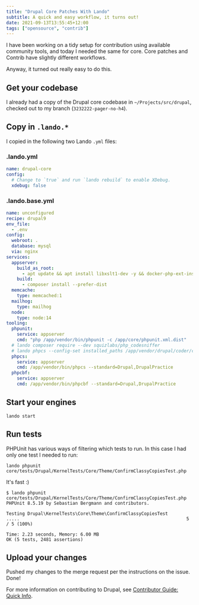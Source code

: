 ```yaml
---
title: "Drupal Core Patches With Lando"
subtitle: A quick and easy workflow, it turns out! 
date: 2021-09-13T13:55:45+12:00
tags: ["opensource", "contrib"]
---
```


I have been working on a tidy setup for contribution using available community tools, and today I needed the same for core. Core patches and Contrib have slightly different workflows.

Anyway, it turned out really easy to do this.

## Get your codebase

I already had a copy of the Drupal core codebase in `~/Projects/src/drupal`, checked out to my branch (`3232222-pager-no-h4`).

## Copy in `.lando.*`

I copied in the following two Lando `.yml` files:

### .lando.yml

```yaml
name: drupal-core
config:
  # Change to `true` and run `lando rebuild` to enable XDebug.
  xdebug: false
```

### .lando.base.yml

```yaml
name: unconfigured
recipe: drupal9
env_file:
  - .env
config:
  webroot: .
  database: mysql
  via: nginx
services:
  appserver:
    build_as_root:
      - apt update && apt install libxslt1-dev -y && docker-php-ext-install xsl
    build:
      - composer install --prefer-dist
  memcache:
    type: memcached:1
  mailhog:
    type: mailhog
  node:
    type: node:14
tooling:
  phpunit:
    service: appserver
    cmd: "php /app/vendor/bin/phpunit -c /app/core/phpunit.xml.dist"
  # lando composer require --dev squizlabs/php_codesniffer
  # lando phpcs --config-set installed_paths /app/vendor/drupal/coder/coder_sniffer
  phpcs:
    service: appserver
    cmd: /app/vendor/bin/phpcs --standard=Drupal,DrupalPractice
  phpcbf:
    service: appserver
    cmd: /app/vendor/bin/phpcbf --standard=Drupal,DrupalPractice
```

## Start your engines

`lando start`

## Run tests

PHPUnit has various ways of filtering which tests to run. In this case I had only one test I needed to run:

`lando phpunit core/tests/Drupal/KernelTests/Core/Theme/ConfirmClassyCopiesTest.php`

It's fast :)

```
$ lando phpunit core/tests/Drupal/KernelTests/Core/Theme/ConfirmClassyCopiesTest.php 
PHPUnit 8.5.19 by Sebastian Bergmann and contributors.

Testing Drupal\KernelTests\Core\Theme\ConfirmClassyCopiesTest
.....                                                               5 / 5 (100%)

Time: 2.23 seconds, Memory: 6.00 MB
OK (5 tests, 2481 assertions)
```

## Upload your changes

Pushed my changes to the merge request per the instructions on the issue. Done!

For more information on contributing to Drupal, see [Contributor Guide: Quick Info](https://www.drupal.org/community/contributor-guide/reference-information/quick-info).